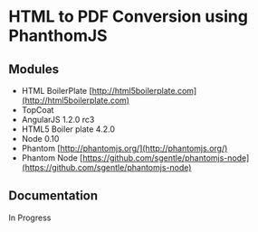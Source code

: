 # HTML to PDF Conversion using PhanthomJS


## Modules

* HTML BoilerPlate [http://html5boilerplate.com](http://html5boilerplate.com)
* TopCoat
* AngularJS 1.2.0 rc3
* HTML5 Boiler plate 4.2.0
* Node 0.10
* Phantom [http://phantomjs.org/](http://phantomjs.org/)
* Phantom Node [https://github.com/sgentle/phantomjs-node](https://github.com/sgentle/phantomjs-node)

## Documentation

In Progress

